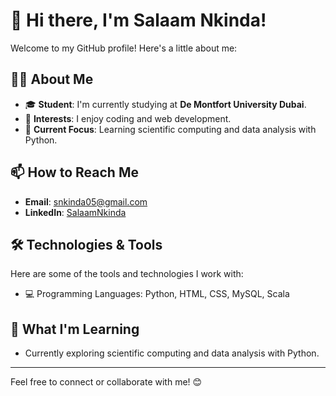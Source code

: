 # 👋 Hi there, I'm Salaam Nkinda!

Welcome to my GitHub profile! Here's a little about me:

## 👩‍💻 About Me
- 🎓 **Student**: I'm currently studying at **De Montfort University Dubai**.
- 🌟 **Interests**: I enjoy coding and web development.
- 🚀 **Current Focus**: Learning scientific computing and data analysis with Python.

## 📫 How to Reach Me
- **Email**: [snkinda05@gmail.com](mailto:snkinda05@gmail.com)
- **LinkedIn**: [SalaamNkinda](https://www.linkedin.com/in/salaam-nkinda)

## 🛠️ Technologies & Tools
Here are some of the tools and technologies I work with:
- 💻 Programming Languages: Python, HTML, CSS, MySQL, Scala

## 🌱 What I'm Learning
- Currently exploring scientific computing and data analysis with Python.

---

Feel free to connect or collaborate with me! 😊
